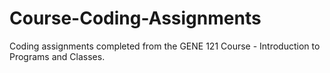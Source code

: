 # Course-Coding-Assignments
Coding assignments completed from the GENE 121 Course - Introduction to Programs and Classes. 
